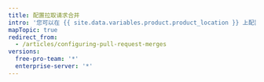 ```yaml
---
title: 配置拉取请求合并
intro: '您可以在 {{ site.data.variables.product.product_location }} 上配置拉取请求合并以匹配工作流程和管理 Git 历史记录的首选项，配置方法包括对仓库中的所有拉取请求启用、禁用或实施标准合并提交、压缩提交或变基提交。'
mapTopic: true
redirect_from:
  - /articles/configuring-pull-request-merges
versions:
  free-pro-team: '*'
  enterprise-server: '*'
---
```


